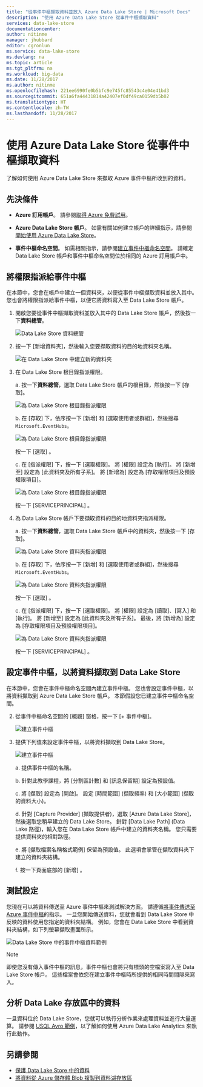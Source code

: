 ```yaml
---
title: "從事件中樞擷取資料並放入 Azure Data Lake Store | Microsoft Docs"
description: "使用 Azure Data Lake Store 從事件中樞擷取資料"
services: data-lake-store
documentationcenter: 
author: nitinme
manager: jhubbard
editor: cgronlun
ms.service: data-lake-store
ms.devlang: na
ms.topic: article
ms.tgt_pltfrm: na
ms.workload: big-data
ms.date: 11/28/2017
ms.author: nitinme
ms.openlocfilehash: 221ee6990fe0b5bfc9e745fc85543c4e04e41bd3
ms.sourcegitcommit: 651a6fa44431814a42407ef0df49ca0159db5b02
ms.translationtype: HT
ms.contentlocale: zh-TW
ms.lasthandoff: 11/28/2017
---
```

# <a name="use-azure-data-lake-store-to-capture-data-from-event-hubs"></a>使用 Azure Data Lake Store 從事件中樞擷取資料

了解如何使用 Azure Data Lake Store 來擷取 Azure 事件中樞所收到的資料。

## <a name="prerequisites"></a>先決條件

* **Azure 訂用帳戶**。 請參閱[取得 Azure 免費試用](https://azure.microsoft.com/pricing/free-trial/)。

* **Azure Data Lake Store 帳戶**。 如需有關如何建立帳戶的詳細指示，請參閱[開始使用 Azure Data Lake Store](data-lake-store-get-started-portal.md)。

*  **事件中樞命名空間**。 如需相關指示，請參閱[建立事件中樞命名空間](../event-hubs/event-hubs-create.md#create-an-event-hubs-namespace)。 請確定 Data Lake Store 帳戶和事件中樞命名空間位於相同的 Azure 訂用帳戶中。


## <a name="assign-permissions-to-event-hubs"></a>將權限指派給事件中樞

在本節中，您會在帳戶中建立一個資料夾，以便從事件中樞擷取資料並放入其中。 您也會將權限指派給事件中樞，以便它將資料寫入至 Data Lake Store 帳戶。 

1. 開啟您要從事件中樞擷取資料並放入其中的 Data Lake Store 帳戶，然後按一下**資料總管**。

    ![Data Lake Store 資料總管](./media/data-lake-store-archive-eventhub-capture/data-lake-store-open-data-explorer.png "Data Lake Store 資料總管")

2.  按一下 [新增資料夾]，然後輸入您要擷取資料的目的地資料夾名稱。

    ![在 Data Lake Store 中建立新的資料夾](./media/data-lake-store-archive-eventhub-capture/data-lake-store-create-new-folder.png "在 Data Lake Store 中建立新的資料夾")

3. 在 Data Lake Store 根目錄指派權限。 

    a. 按一下**資料總管**，選取 Data Lake Store 帳戶的根目錄，然後按一下 [存取]。

    ![為 Data Lake Store 根目錄指派權限](./media/data-lake-store-archive-eventhub-capture/data-lake-store-assign-permissions-to-root.png "為 Data Lake Store 根目錄指派權限")

    b. 在 [存取] 下，依序按一下 [新增] 和 [選取使用者或群組]，然後搜尋 `Microsoft.EventHubs`。 

    ![為 Data Lake Store 根目錄指派權限](./media/data-lake-store-archive-eventhub-capture/data-lake-store-assign-eventhub-sp.png "為 Data Lake Store 根目錄指派權限")
    
    按一下 [選取] 。

    c. 在 [指派權限] 下，按一下 [選取權限]。 將 [權限] 設定為 [執行]。 將 [新增至] 設定為 [此資料夾及所有子系]。 將 [新增為] 設定為 [存取權限項目及預設權限項目]。

    ![為 Data Lake Store 根目錄指派權限](./media/data-lake-store-archive-eventhub-capture/data-lake-store-assign-eventhub-sp1.png "為 Data Lake Store 根目錄指派權限")

    按一下 [SERVICEPRINCIPAL] 。

4. 為 Data Lake Store 帳戶下要擷取資料的目的地資料夾指派權限。

    a. 按一下**資料總管**，選取 Data Lake Store 帳戶中的資料夾，然後按一下 [存取]。

    ![為 Data Lake Store 資料夾指派權限](./media/data-lake-store-archive-eventhub-capture/data-lake-store-assign-permissions-to-folder.png "為 Data Lake Store 資料夾指派權限")

    b. 在 [存取] 下，依序按一下 [新增] 和 [選取使用者或群組]，然後搜尋 `Microsoft.EventHubs`。 

    ![為 Data Lake Store 資料夾指派權限](./media/data-lake-store-archive-eventhub-capture/data-lake-store-assign-eventhub-sp.png "為 Data Lake Store 資料夾指派權限")
    
    按一下 [選取] 。

    c. 在 [指派權限] 下，按一下 [選取權限]。 將 [權限] 設定為 [讀取]、[寫入] 和 [執行]。 將 [新增至] 設定為 [此資料夾及所有子系]。 最後，將 [新增為] 設定為 [存取權限項目及預設權限項目]。

    ![為 Data Lake Store 資料夾指派權限](./media/data-lake-store-archive-eventhub-capture/data-lake-store-assign-eventhub-sp-folder.png "為 Data Lake Store 資料夾指派權限")
    
    按一下 [SERVICEPRINCIPAL] 。 

## <a name="configure-event-hubs-to-capture-data-to-data-lake-store"></a>設定事件中樞，以將資料擷取到 Data Lake Store

在本節中，您會在事件中樞命名空間內建立事件中樞。 您也會設定事件中樞，以將資料擷取到 Azure Data Lake Store 帳戶。 本節假設您已建立事件中樞命名空間。

2. 從事件中樞命名空間的 [概觀] 窗格，按一下 [+ 事件中樞]。

    ![建立事件中樞](./media/data-lake-store-archive-eventhub-capture/data-lake-store-create-event-hub.png "建立事件中樞")

3. 提供下列值來設定事件中樞，以將資料擷取到 Data Lake Store。

    ![建立事件中樞](./media/data-lake-store-archive-eventhub-capture/data-lake-store-configure-eventhub.png "建立事件中樞")

    a. 提供事件中樞的名稱。
    
    b. 針對此教學課程，將 [分割區計數] 和 [訊息保留期] 設定為預設值。
    
    c. 將 [擷取] 設定為 [開啟]。 設定 [時間範圍] \(擷取頻率) 和 [大小範圍] \(擷取的資料大小)。 
    
    d. 針對 [Capture Provider] \(擷取提供者)，選取 [Azure Data Lake Store]，然後選取您稍早建立的 Data Lake Store。 針對 [Data Lake Path] \(Data Lake 路徑)，輸入您在 Data Lake Store 帳戶中建立的資料夾名稱。 您只需要提供資料夾的相對路徑。

    e. 將 [擷取檔案名稱格式範例] 保留為預設值。 此選項會掌管在擷取資料夾下建立的資料夾結構。

    f. 按一下頁面底部的 [新增] 。

## <a name="test-the-setup"></a>測試設定

您現在可以將資料傳送至 Azure 事件中樞來測試解決方案。 請遵循[將事件傳送至 Azure 事件中樞](../event-hubs/event-hubs-dotnet-framework-getstarted-send.md)的指示。 一旦您開始傳送資料，您就會看到 Data Lake Store 中反映的資料使用您指定的資料夾結構。 例如，您會在 Data Lake Store 中看到資料夾結構，如下列螢幕擷取畫面所示。

![Data Lake Store 中的事件中樞資料範例](./media/data-lake-store-archive-eventhub-capture/data-lake-store-eventhub-data-sample.png "Data Lake Store 中的事件中樞資料範例")

> [!NOTE]
> 即使您沒有傳入事件中樞的訊息，事件中樞也會將只有標頭的空檔案寫入至 Data Lake Store 帳戶。 這些檔案會依您在建立事件中樞時所提供的相同時間間隔來寫入。
> 
>

## <a name="analyze-data-in-data-lake-store"></a>分析 Data Lake 存放區中的資料

一旦資料位於 Data Lake Store，您就可以執行分析作業來處理資料並進行大量運算。 請參閱 [USQL Avro 範例](https://github.com/Azure/usql/tree/master/Examples/AvroExamples)，以了解如何使用 Azure Data Lake Analytics 來執行此動作。
  

## <a name="see-also"></a>另請參閱
* [保護 Data Lake Store 中的資料](data-lake-store-secure-data.md)
* [將資料從 Azure 儲存體 Blob 複製到資料湖存放區](data-lake-store-copy-data-azure-storage-blob.md)
